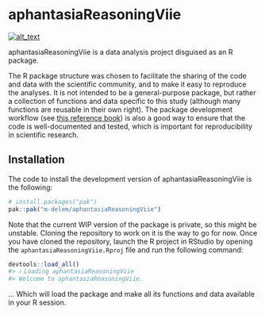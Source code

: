 
<!-- README.md is generated from README.Rmd. Please edit that file -->

# aphantasiaReasoningViie

<!-- badges: start -->

[<img alt="alt_text" src="https://img.shields.io/badge/OSF-https://osf.io/hfbcp/-337AB7?logo=osf"/>](https://osf.io/hfbcp/)
<!-- badges: end -->

aphantasiaReasoningViie is a data analysis project disguised as an R
package.

The R package structure was chosen to facilitate the sharing of the code
and data with the scientific community, and to make it easy to reproduce
the analyses. It is not intended to be a general-purpose package, but
rather a collection of functions and data specific to this study
(although many functions are reusable in their own right). The package
development workflow (see [this reference book](https://r-pkgs.org/)) is
also a good way to ensure that the code is well-documented and tested,
which is important for reproducibility in scientific research.

## Installation

The code to install the development version of aphantasiaReasoningViie
is the following:

``` r
# install.packages("pak")
pak::pak("m-delem/aphantasiaReasoningViie")
```

Note that the current WIP version of the package is private, so this
might be unstable. Cloning the repository to work on it is the way to go
for now. Once you have cloned the repository, launch the R project in
RStudio by opening the `aphantasiaReasoningViie.Rproj` file and run the
following command:

``` r
devtools::load_all()
#> ℹ Loading aphantasiaReasoningViie
#> Welcome to aphantasiaReasoningViie.
```

… Which will load the package and make all its functions and data
available in your R session.
